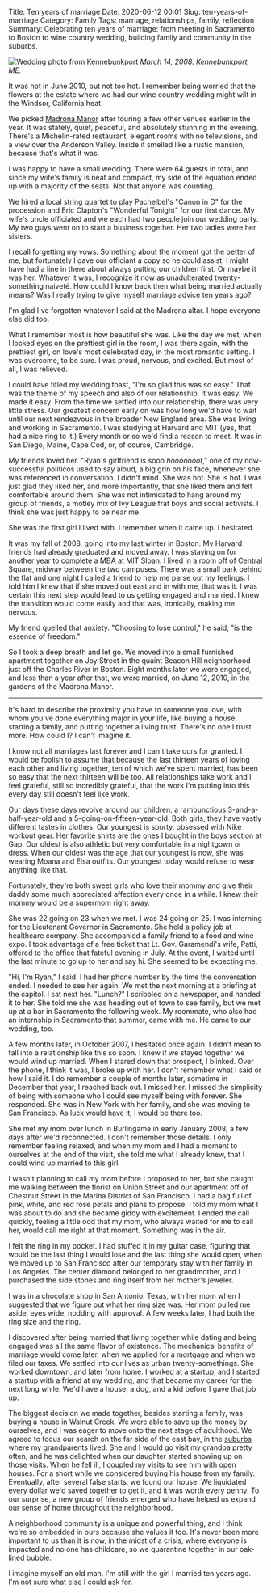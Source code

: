 Title: Ten years of marriage
Date: 2020-06-12 00:01
Slug: ten-years-of-marriage
Category: Family
Tags: marriage, relationships, family, reflection
Summary: Celebrating ten years of marriage: from meeting in Sacramento to Boston to wine country wedding, building family and community in the suburbs.

![Wedding photo from Kennebunkport]({static}/images/2020/06/IMG_0240.jpg)
*March 14, 2008. Kennebunkport, ME.*

It was hot in June 2010, but not too hot. I remember being worried that the flowers at the estate where we had our wine country wedding might wilt in the Windsor, California heat.

We picked [Madrona Manor](https://www.madronamanor.com/) after touring a few other venues earlier in the year. It was stately, quiet, peaceful, and absolutely stunning in the evening. There's a Michelin-rated restaurant, elegant rooms with no televisions, and a view over the Anderson Valley. Inside it smelled like a rustic mansion, because that's what it was. 

I was happy to have a small wedding. There were 64 guests in total, and since my wife's family is neat and compact, my side of the equation ended up with a majority of the seats. Not that anyone was counting. 

We hired a local string quartet to play Pachelbel's "Canon in D" for the procession and Eric Clapton's "Wonderful Tonight" for our first dance. My wife's uncle officiated and we each had two people join our wedding party. My two guys went on to start a business together. Her two ladies were her sisters. 

I recall forgetting my vows. Something about the moment got the better of me, but fortunately I gave our officiant a copy so he could assist. I might have had a line in there about always putting our children first. Or maybe it was her. Whatever it was, I recognize it now as unadulterated twenty-something naiveté. How could I know back then what being married actually means? Was I really trying to give myself marriage advice ten years ago? 

I'm glad I've forgotten whatever I said at the Madrona altar. I hope everyone else did too. 

What I remember most is how beautiful she was. Like the day we met, when I locked eyes on the prettiest girl in the room, I was there again, with the prettiest girl, on love's most celebrated day, in the most romantic setting. I was overcome, to be sure. I was proud, nervous, and excited. But most of all, I was relieved. 

I could have titled my wedding toast, "I'm so glad this was so easy." That was the theme of my speech and also of our relationship. It was easy. We made it easy. From the time we settled into our relationship, there was very little stress. Our greatest concern early on was how long we'd have to wait until our next rendezvous in the broader New England area. She was living and working in Sacramento. I was studying at Harvard and MIT (yes, that had a nice ring to it.) Every month or so we'd find a reason to meet. It was in San Diego, Maine, Cape Cod, or, of course, Cambridge. 

My friends loved her. "Ryan's girlfriend is sooo *hooooooot*," one of my now-successful politicos used to say aloud, a big grin on his face, whenever she was referenced in conversation. I didn't mind. She was hot. She is hot. I was just glad they liked her, and more importantly, that she liked them and felt comfortable around them. She was not intimidated to hang around my group of friends, a motley mix of Ivy League frat boys and social activists. I think she was just happy to be near me. 

She was the first girl I lived with. I remember when it came up. I hesitated. 

It was my fall of 2008, going into my last winter in Boston. My Harvard friends had already graduated and moved away. I was staying on for another year to complete a MBA at MIT Sloan. I lived in a room off of Central Square, midway between the two campuses. There was a small park behind the flat and one night I called a friend to help me parse out my feelings. I told him I knew that if she moved out east and in with me, that was it. I was certain this next step would lead to us getting engaged and married. I knew the transition would come easily and that was, ironically, making me nervous. 

My friend quelled that anxiety. "Choosing to lose control," he said, "is the essence of freedom." 

So I took a deep breath and let go. We moved into a small furnished apartment together on Joy Street in the quaint Beacon Hill neighborhood just off the Charles River in Boston. Eight months later we were engaged, and less than a year after that, we were married, on June 12, 2010, in the gardens of the Madrona Manor. 

---

It's hard to describe the proximity you have to someone you love, with whom you've done everything major in your life, like buying a house, starting a family, and putting together a living trust. There's no one I trust more. How could I? I can't imagine it. 

I know not all marriages last forever and I can't take ours for granted. I would be foolish to assume that because the last thirteen years of loving each other and living together, ten of which we've spent married, has been so easy that the next thirteen will be too. All relationships take work and I feel grateful, still so incredibly grateful, that the work I'm putting into this every day still doesn't feel like work. 

Our days these days revolve around our children, a rambunctious 3-and-a-half-year-old and a 5-going-on-fifteen-year-old. Both girls, they have vastly different tastes in clothes. Our youngest is sporty, obsessed with Nike workout gear. Her favorite shirts are the ones I bought in the boys section at Gap. Our oldest is also athletic but very comfortable in a nightgown or dress. When our oldest was the age that our youngest is now, she was wearing Moana and Elsa outfits. Our youngest today would refuse to wear anything like that. 

Fortunately, they're both sweet girls who love their mommy and give their daddy some much appreciated affection every once in a while. I knew their mommy would be a supermom right away. 

She was 22 going on 23 when we met. I was 24 going on 25. I was interning for the Lieutenant Governor in Sacramento. She held a policy job at healthcare company. She accompanied a family friend to a food and wine expo. I took advantage of a free ticket that Lt. Gov. Garamendi's wife, Patti, offered to the office that fateful evening in July. At the event, I waited until the last minute to go up to her and say hi. She seemed to be expecting me. 

"Hi, I'm Ryan," I said. I had her phone number by the time the conversation ended. I needed to see her again. We met the next morning at a briefing at the capitol. I sat next her. "Lunch?" I scribbled on a newspaper, and handed it to her. She told me she was heading out of town to see family, but we met up at a bar in Sacramento the following week. My roommate, who also had an internship in Sacramento that summer, came with me. He came to our wedding, too. 

A few months later, in October 2007, I hesitated once again. I didn't mean to fall into a relationship like this so soon. I knew if we stayed together we would wind up married. When I stared down that prospect, I blinked. Over the phone, I think it was, I broke up with her. I don't remember what I said or how I said it. I do remember a couple of  months later, sometime in December that year, I reached back out. I missed her. I missed the simplicity of being with someone who I could see myself being with forever. She responded. She was in New York with her family, and she was moving to San Francisco. As luck would have it, I would be there too.

She met my mom over lunch in Burlingame in early January 2008, a few days after we'd reconnected. I don't remember those details. I only remember feeling relaxed, and when my mom and I had a moment to ourselves at the end of the visit, she told me what I already knew, that I could wind up married to this girl. 

I wasn't planning to call my mom before I proposed to her, but she caught me walking between the florist on Union Street and our apartment off of Chestnut Street in the Marina District of San Francisco. I had a bag full of pink, white, and red rose petals and plans to propose. I told my mom what I was about to do and she became giddy with excitement. I ended the call quickly, feeling a little odd that my mom, who always waited for me to call her, would call me right at that moment. Something was in the air. 

I felt the ring in my pocket. I had stuffed it in my guitar case, figuring that would be the last thing I would lose and the last thing she would open, when we moved up to San Francisco after our temporary stay with her family in Los Angeles. The center diamond belonged to her grandmother, and I purchased the side stones and ring itself from her mother's jeweler. 

I was in a chocolate shop in San Antonio, Texas, with her mom when I suggested that we figure out what her ring size was. Her mom pulled me aside, eyes wide, nodding with approval. A few weeks later, I had both the ring size and the ring. 

I discovered after being married that living together while dating and being engaged was all the same flavor of existence. The mechanical benefits of marriage would come later, when we applied for a mortgage and when we filed our taxes. We settled into our lives as urban twenty-somethings. She worked downtown, and later from home. I worked at a startup, and I started a startup with a friend at my wedding, and that became my career for the next long while. We'd have a house, a dog, and a kid before I gave that job up. 

The biggest decision we made together, besides starting a family, was buying a house in Walnut Creek. We were able to save up the money by ourselves, and I was eager to move onto the next stage of adulthood. We agreed to focus our search on the far side of the east bay, in the [suburbs]({filename}an-ode-to-the-suburbs.md) where my grandparents lived. She and I would go visit my grandpa pretty often, and he was delighted when our daughter started showing up on those visits. When he fell ill, I coupled my visits to see him with open houses. For a short while we considered buying his house from my family. Eventually, after several false starts, we found our house. We liquidated every dollar we'd saved together to get it, and it was worth every penny. To our surprise, a new group of friends emerged who have helped us expand our sense of home throughout the neighborhood.

A neighborhood community is a unique and powerful thing, and I think we're so embedded in ours because she values it too. It's never been more important to us than it is now, in the midst of a crisis, where everyone is impacted and no one has childcare, so we quarantine together in our oak-lined bubble.

I imagine myself an old man. I'm still with the girl I married ten years ago. I'm not sure what else I could ask for.